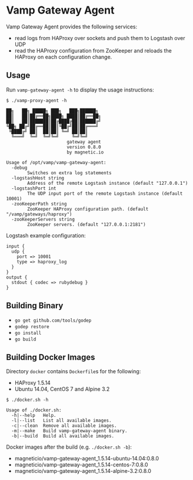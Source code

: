 # Vamp Gateway Agent

Vamp Gateway Agent provides the following services: 

- read logs from HAProxy over sockets and push them to Logstash over UDP
- read the HAProxy configuration from ZooKeeper and reloads the HAProxy on each configuration change.

## Usage

Run `vamp-gateway-agent -h` to display the usage instructions:

```
$ ./vamp-proxy-agent -h

██╗   ██╗ █████╗ ███╗   ███╗██████╗
██║   ██║██╔══██╗████╗ ████║██╔══██╗
██║   ██║███████║██╔████╔██║██████╔╝
╚██╗ ██╔╝██╔══██║██║╚██╔╝██║██╔═══╝
 ╚████╔╝ ██║  ██║██║ ╚═╝ ██║██║
  ╚═══╝  ╚═╝  ╚═╝╚═╝     ╚═╝╚═╝
                       gateway agent
                       version 0.8.0
                       by magnetic.io
                                       
Usage of /opt/vamp/vamp-gateway-agent:
  -debug
    	Switches on extra log statements
  -logstashHost string
    	Address of the remote Logstash instance (default "127.0.0.1")
  -logstashPort int
    	The UDP input port of the remote Logstash instance (default 10001)
  -zooKeeperPath string
    	ZooKeeper HAProxy configuration path. (default "/vamp/gateways/haproxy")
  -zooKeeperServers string
    	ZooKeeper servers. (default "127.0.0.1:2181")
```

Logstash example configuration:

```
input {
  udp {
    port => 10001
    type => haproxy_log
  }
}
output {
  stdout { codec => rubydebug }
}
```

## Building Binary

- `go get github.com/tools/godep`
- `godep restore`
- `go install`
- `go build`

## Building Docker Images

Directory `docker` contains `Dockerfile`s for the following:

- HAProxy 1.5.14
- Ubuntu 14.04, CentOS 7 and Alpine 3.2

```
$ ./docker.sh -h

Usage of ./docker.sh:
  -h|--help   Help.
  -l|--list   List all available images.
  -c|--clean  Remove all available images.
  -m|--make   Build vamp-gateway-agent binary.
  -b|--build  Build all available images.

```

Docker images after the build (e.g. `./docker.sh -b`): 

- magneticio/vamp-gateway-agent_1.5.14-ubuntu-14.04:0.8.0
- magneticio/vamp-gateway-agent_1.5.14-centos-7:0.8.0
- magneticio/vamp-gateway-agent_1.5.14-alpine-3.2:0.8.0 
